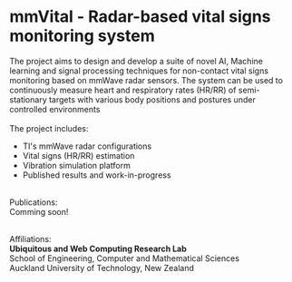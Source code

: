 # mmVital - Radar-based vital signs monitoring system
The project aims to design and develop a suite of novel AI, Machine learning and signal processing techniques for non-contact vital signs monitoring based on mmWave radar sensors. The system can be used to continuously measure heart and respiratory rates (HR/RR) of semi-stationary targets with various body positions and postures under controlled environments <br><br>
The project includes: <br>
<ul>
<li> TI's mmWave radar configurations </li>
<li> Vital signs (HR/RR) estimation </li>
<li> Vibration simulation platform </li>
<li> Published results and work-in-progress </li>
</ul>
<br>
Publications:<br>
Comming soon!<br><br>

Affiliations:<br>
<b>Ubiquitous and Web Computing Research Lab</b><br>
School of Engineering, Computer and Mathematical Sciences<br>
Auckland University of Technology, New Zealand <br>
